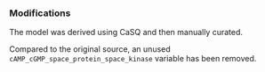 ### Modifications

The model was derived using CaSQ and then manually curated.

Compared to the original source, an unused `cAMP_cGMP_space_protein_space_kinase` variable has been removed.

